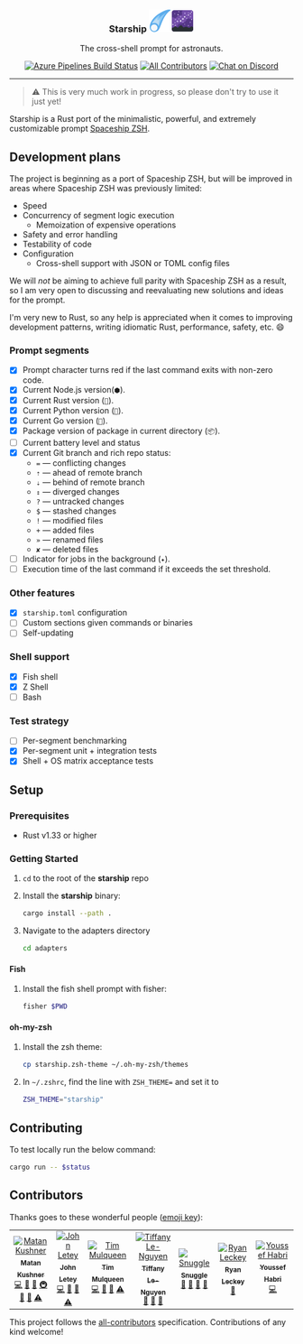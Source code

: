 <h3 align="center">Starship <img src="svg/comet.svg?sanitize=true"><img src="svg/galaxy.svg?sanitize=true"></h3>
<p align="center">The cross-shell prompt for astronauts.</p>
<p align="center">
    <a href="https://dev.azure.com/starship-control/starship/_build"><img src="https://badgen.net/azure-pipelines/starship-control/starship/Starship%20Test%20Suite" alt="Azure Pipelines Build Status"></a>
    <a href="#contributors"><img src="https://badgen.net/badge/all%20contributors/6/orange" alt="All Contributors"></a>
    <a href="https://discord.gg/8Jzqu3T"><img src="https://badgen.net/badge/chat/on%20discord/7289da" alt="Chat on Discord"></a>
</p>

---

> ⚠️ This is very much work in progress, so please don't try to use it just yet!

Starship is a Rust port of the minimalistic, powerful, and extremely customizable prompt [Spaceship ZSH](https://github.com/denysdovhan/spaceship-prompt).


## Development plans

The project is beginning as a port of Spaceship ZSH, but will be improved in areas where Spaceship ZSH was previously limited:

- Speed
- Concurrency of segment logic execution
    - Memoization of expensive operations
- Safety and error handling
- Testability of code
- Configuration
    - Cross-shell support with JSON or TOML config files

We will _not_ be aiming to achieve full parity with Spaceship ZSH as a result, so I am very open to discussing and reevaluating new solutions and ideas for the prompt.

I'm very new to Rust, so any help is appreciated when it comes to improving development patterns, writing idiomatic Rust, performance, safety, etc. 😄

### Prompt segments

- [x] Prompt character turns red if the last command exits with non-zero code.
- [x] Current Node.js version(`⬢`).
- [x] Current Rust version (`🦀`).
- [x] Current Python version (`🐍`).
- [x] Current Go version (`🐹`).
- [x] Package version of package in current directory (`📦`).
- [ ] Current battery level and status
- [x] Current Git branch and rich repo status:
    - `=` — conflicting changes
    - `⇡` — ahead of remote branch
    - `⇣` — behind of remote branch
    - `⇕` — diverged changes
    - `?` — untracked changes
    - `$` — stashed changes
    - `!` — modified files
    - `+` — added files
    - `»` — renamed files
    - `✘` — deleted files
- [ ] Indicator for jobs in the background (`✦`).
- [ ] Execution time of the last command if it exceeds the set threshold.

### Other features

- [x] `starship.toml` configuration
- [ ] Custom sections given commands or binaries
- [ ] Self-updating

### Shell support

- [x] Fish shell
- [x] Z Shell
- [ ] Bash

### Test strategy

- [ ] Per-segment benchmarking
- [x] Per-segment unit + integration tests
- [x] Shell + OS matrix acceptance tests

## Setup

### Prerequisites

- Rust v1.33 or higher

### Getting Started

1. `cd` to the root of the **starship** repo
1. Install the **starship** binary:

    ```bash
    cargo install --path .
    ```

1. Navigate to the adapters directory

    ```bash
    cd adapters
    ```

#### Fish

1. Install the fish shell prompt with fisher:

    ```bash
    fisher $PWD
    ```

#### oh-my-zsh

1. Install the zsh theme:

    ```bash
    cp starship.zsh-theme ~/.oh-my-zsh/themes
    ```

1. In `~/.zshrc`, find the line with `ZSH_THEME=` and set it to

    ```bash
    ZSH_THEME="starship"
    ```

## Contributing

To test locally run the below command:

```bash
cargo run -- $status
```

## Contributors

Thanks goes to these wonderful people ([emoji key](https://allcontributors.org/docs/en/emoji-key)):

<!-- ALL-CONTRIBUTORS-LIST:START - Do not remove or modify this section -->
<!-- prettier-ignore -->
<table><tr><td align="center"><a href="https://twitter.com/matchai"><img src="https://avatars0.githubusercontent.com/u/4658208?v=4" width="100px;" alt="Matan Kushner"/><br /><sub><b>Matan Kushner</b></sub></a><br /><a href="https://github.com/starship/starship/commits?author=matchai" title="Code">💻</a> <a href="#design-matchai" title="Design">🎨</a> <a href="#ideas-matchai" title="Ideas, Planning, & Feedback">🤔</a> <a href="#infra-matchai" title="Infrastructure (Hosting, Build-Tools, etc)">🚇</a> <a href="#maintenance-matchai" title="Maintenance">🚧</a> <a href="#review-matchai" title="Reviewed Pull Requests">👀</a> <a href="https://github.com/starship/starship/commits?author=matchai" title="Tests">⚠️</a></td><td align="center"><a href="https://github.com/johnletey"><img src="https://avatars0.githubusercontent.com/u/30328854?v=4" width="100px;" alt="John Letey"/><br /><sub><b>John Letey</b></sub></a><br /><a href="https://github.com/starship/starship/commits?author=johnletey" title="Code">💻</a> <a href="#ideas-johnletey" title="Ideas, Planning, & Feedback">🤔</a> <a href="#review-johnletey" title="Reviewed Pull Requests">👀</a> <a href="https://github.com/starship/starship/commits?author=johnletey" title="Tests">⚠️</a></td><td align="center"><a href="http://timmulqueen.com"><img src="https://avatars1.githubusercontent.com/u/6132021?v=4" width="100px;" alt="Tim Mulqueen"/><br /><sub><b>Tim Mulqueen</b></sub></a><br /><a href="https://github.com/starship/starship/commits?author=Multimo" title="Code">💻</a> <a href="#ideas-Multimo" title="Ideas, Planning, & Feedback">🤔</a> <a href="#review-Multimo" title="Reviewed Pull Requests">👀</a> <a href="https://github.com/starship/starship/commits?author=Multimo" title="Tests">⚠️</a></td><td align="center"><a href="https://github.com/sirMerr"><img src="https://avatars2.githubusercontent.com/u/11183523?v=4" width="100px;" alt="Tiffany Le-Nguyen"/><br /><sub><b>Tiffany Le-Nguyen</b></sub></a><br /><a href="#ideas-sirMerr" title="Ideas, Planning, & Feedback">🤔</a> <a href="#maintenance-sirMerr" title="Maintenance">🚧</a> <a href="#review-sirMerr" title="Reviewed Pull Requests">👀</a></td><td align="center"><a href="https://about.snuggi.es"><img src="https://avatars0.githubusercontent.com/u/26250962?v=4" width="100px;" alt="​Snuggle"/><br /><sub><b>​Snuggle</b></sub></a><br /><a href="#design-Snuggle" title="Design">🎨</a> <a href="#ideas-Snuggle" title="Ideas, Planning, & Feedback">🤔</a> <a href="#maintenance-Snuggle" title="Maintenance">🚧</a> <a href="#review-Snuggle" title="Reviewed Pull Requests">👀</a></td><td align="center"><a href="https://github.com/mehcode"><img src="https://avatars1.githubusercontent.com/u/753919?v=4" width="100px;" alt="Ryan Leckey"/><br /><sub><b>Ryan Leckey</b></sub></a><br /><a href="#review-mehcode" title="Reviewed Pull Requests">👀</a></td><td align="center"><a href="https://github.com/youssefhabri"><img src="https://avatars3.githubusercontent.com/u/1578005?v=4" width="100px;" alt="Youssef Habri"/><br /><sub><b>Youssef Habri</b></sub></a><br /><a href="https://github.com/starship/starship/commits?author=youssefhabri" title="Code">💻</a></td></tr></table>

<!-- ALL-CONTRIBUTORS-LIST:END -->

This project follows the [all-contributors](https://github.com/all-contributors/all-contributors) specification. Contributions of any kind welcome!
